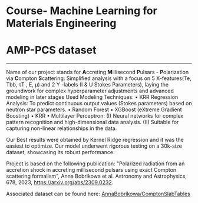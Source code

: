 # Course- Machine Learning for Materials Engineering

# AMP-PCS dataset
-----
Name of our project stands for **A**ccreting **M**illisecond **P**ulsars - **P**olarization via **C**ompton **S**cattering.
Simplified analysis with a focus on 5 X-features(Te, Tbb, τT , E, μ) and 2 Y -labels (I & U Stokes Parameters), laying the groundwork for complex hyperparameter adjustments and advanced modeling in later stages
Used Modeling Techniques:
• KRR Regression Analysis: To predict continuous output values (Stokes
parameters) based on neutron star parameters.
• Random Forest
• XGBoost (eXtreme Gradient Boosting)
• KRR
• Multilayer Perceptron:
(I) Neural networks for complex pattern recognition and
high-dimensional data analysis.
(II) Suitable for capturing non-linear relationships in the data. 

Our Best results were obtained by Kernel Ridge regression and it was the easiest to optimize. Our model underwent rigorous testing on a 30k-size dataset,
showcasing its robust performance.

Project is based on the following publication:
"Polarized radiation from an accretion shock in accreting millisecond pulsars using exact Compton scattering formalism", Anna Bobrikowa et al. Astronomy and Astrophysics, 678, 2023, https://arxiv.org/abs/2309.0232.

Associated dataset can be found here:
[AnnaBobrikowa/ComptonSlabTables](https://github.com/AnnaBobrikova/ComptonSlabTables)
